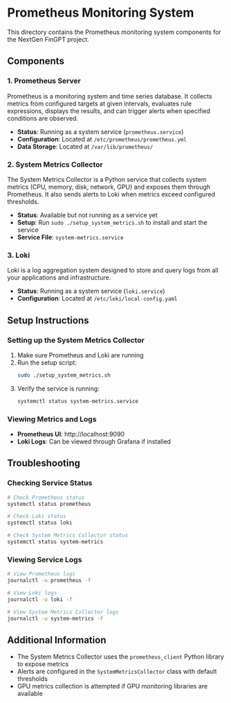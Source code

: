 # Prometheus Monitoring System

This directory contains the Prometheus monitoring system components for the NextGen FinGPT project.

## Components

### 1. Prometheus Server

Prometheus is a monitoring system and time series database. It collects metrics from configured targets at given intervals, evaluates rule expressions, displays the results, and can trigger alerts when specified conditions are observed.

- **Status**: Running as a system service (`prometheus.service`)
- **Configuration**: Located at `/etc/prometheus/prometheus.yml`
- **Data Storage**: Located at `/var/lib/prometheus/`

### 2. System Metrics Collector

The System Metrics Collector is a Python service that collects system metrics (CPU, memory, disk, network, GPU) and exposes them through Prometheus. It also sends alerts to Loki when metrics exceed configured thresholds.

- **Status**: Available but not running as a service yet
- **Setup**: Run `sudo ./setup_system_metrics.sh` to install and start the service
- **Service File**: `system-metrics.service`

### 3. Loki

Loki is a log aggregation system designed to store and query logs from all your applications and infrastructure.

- **Status**: Running as a system service (`loki.service`)
- **Configuration**: Located at `/etc/loki/local-config.yaml`

## Setup Instructions

### Setting up the System Metrics Collector

1. Make sure Prometheus and Loki are running
2. Run the setup script:
   ```bash
   sudo ./setup_system_metrics.sh
   ```
3. Verify the service is running:
   ```bash
   systemctl status system-metrics.service
   ```

### Viewing Metrics and Logs

- **Prometheus UI**: http://localhost:9090
- **Loki Logs**: Can be viewed through Grafana if installed

## Troubleshooting

### Checking Service Status

```bash
# Check Prometheus status
systemctl status prometheus

# Check Loki status
systemctl status loki

# Check System Metrics Collector status
systemctl status system-metrics
```

### Viewing Service Logs

```bash
# View Prometheus logs
journalctl -u prometheus -f

# View Loki logs
journalctl -u loki -f

# View System Metrics Collector logs
journalctl -u system-metrics -f
```

## Additional Information

- The System Metrics Collector uses the `prometheus_client` Python library to expose metrics
- Alerts are configured in the `SystemMetricsCollector` class with default thresholds
- GPU metrics collection is attempted if GPU monitoring libraries are available
